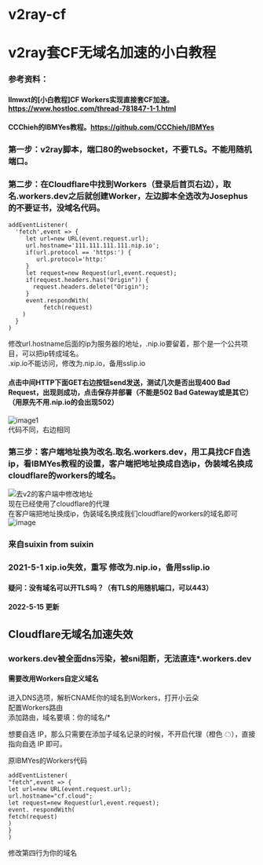 # v2ray-cf  
# v2ray套CF无域名加速的小白教程  
### 参考资料：  
#### llmwxt的[小白教程]CF Workers实现直接套CF加速。https://www.hostloc.com/thread-781847-1-1.html
#### CCChieh的IBMYes教程。https://github.com/CCChieh/IBMYes

### 第一步：v2ray脚本，端口80的websocket，不要TLS。不能用随机端口。  
### 第二步：在Cloudflare中找到Workers（登录后首页右边），取名.workers.dev之后就创建Worker，左边脚本全选改为Josephus的不要证书，没域名代码。  
```
addEventListener(
  'fetch',event => {
     let url=new URL(event.request.url);
     url.hostname='111.111.111.111.nip.io';
     if(url.protocol == 'https:') {
        url.protocol='http:'
     }
     let request=new Request(url,event.request);
     if(request.headers.has("Origin")) {
       request.headers.delete("Origin");
     }
     event.respondWith(
          fetch(request)
    )
  }
)
```
修改url.hostname后面的ip为服务器的地址，.nip.io要留着，那个是一个公共项目，可以把ip转成域名。  
.xip.io不能访问，修改为.nip.io，备用sslip.io  

#### 点击中间HTTP下面GET右边按钮send发送，测试几次是否出现400 Bad Request，出现则成功，点击保存并部署（不能是502 Bad Gateway或是其它）（用原先不用.nip.io的会出现502）  
![image1](https://github.com/ccchieh/IBMYes/raw/master/img/README/image-20200615214543839.png)  
代码不同，右边相同  

### 第三步：客户端地址换为改名.取名.workers.dev，用工具找CF自选ip，看IBMYes教程的设置，客户端把地址换成自选ip，伪装域名换成cloudflare的workers的域名。  
![去v2的客户端中修改地址](https://github.com/ccchieh/IBMYes/blob/master/img/README/image-20200615215120033.png)  
现在已经使用了cloudflare的代理  
在客户端把地址换成ip，伪装域名换成我们cloudflare的workers的域名即可  
![image](https://github.com/ccchieh/IBMYes/blob/master/img/README/image-20200615215820188.png)

### 来自suixin from suixin
### 2021-5-1 xip.io失效，重写 修改为.nip.io，备用sslip.io
#### 疑问：没有域名可以开TLS吗？（有TLS的用随机端口，可以443）

#### 2022-5-15 更新
## Cloudflare无域名加速失效
### workers.dev被全面dns污染，被sni阻断，无法直连*.workers.dev

#### 需要改用Workers自定义域名  
进入DNS选项，解析CNAME你的域名到Workers，打开小云朵  
配置Workers路由  
添加路由，域名要填：你的域名/*  

想要自选 IP，那么只需要在添加子域名记录的时候，不开启代理（橙色 ☁），直接指向自选 IP 即可。  

原IBMYes的Workers代码
```
addEventListener(
"fetch",event => {
let url=new URL(event.request.url);
url.hostname="cf.cloud";
let request=new Request(url,event.request);
event. respondWith(
fetch(request)
)
}
)
```
修改第四行为你的域名

